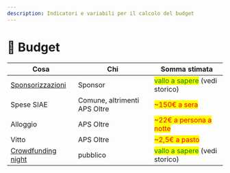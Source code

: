 ```yaml
---
description: Indicatori e variabili per il calcolo del budget
---
```


# 🧮 Budget

| Cosa                                                    | Chi                          | Somma stimata                                                   |
| ------------------------------------------------------- | ---------------------------- | --------------------------------------------------------------- |
| [Sponsorizzazioni](../sponsor.md)                       | Sponsor                      | <mark style="color:green;">vallo a sapere</mark> (vedi storico) |
| Spese SIAE                                              | Comune, altrimenti APS Oltre | <mark style="color:red;">\~150€ a sera</mark>                   |
| Alloggio                                                | APS Oltre                    | <mark style="color:red;">\~22€ a persona a notte</mark>         |
| Vitto                                                   | APS Oltre                    | <mark style="color:red;">\~2,5€ a pasto</mark>                  |
| [Crowdfunding night](../../eventi-minori/crowdfunding/) | pubblico                     | <mark style="color:green;">vallo a sapere</mark> (vedi storico) |
